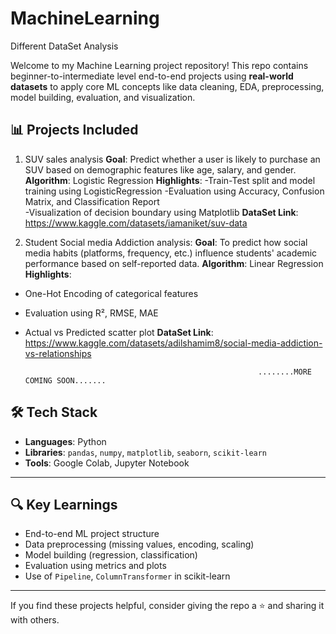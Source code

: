 # MachineLearning
Different DataSet Analysis

Welcome to my Machine Learning project repository! This repo contains beginner-to-intermediate level end-to-end projects using **real-world datasets** to apply core ML concepts like data cleaning, EDA, preprocessing, model building, evaluation, and visualization.

## 📊 Projects Included

1) SUV sales analysis
   **Goal**: Predict whether a user is likely to purchase an SUV based on demographic features like age, salary, and gender.
   **Algorithm**: Logistic Regression
   **Highlights**:
    -Train-Test split and model training using LogisticRegression
    -Evaluation using Accuracy, Confusion Matrix, and Classification Report    
    -Visualization of decision boundary using Matplotlib
   **DataSet Link**: https://www.kaggle.com/datasets/iamaniket/suv-data

3) Student Social media Addiction analysis:
  **Goal**: To predict how social media habits (platforms, frequency, etc.) influence students' academic performance based on self-reported data.
  **Algorithm**: Linear Regression
  **Highlights**:
  - One-Hot Encoding of categorical features
  - Evaluation using R², RMSE, MAE
  - Actual vs Predicted scatter plot
**DataSet Link**: https://www.kaggle.com/datasets/adilshamim8/social-media-addiction-vs-relationships


                                                            ........MORE COMING SOON.......

 ## 🛠 Tech Stack

- **Languages**: Python
- **Libraries**: `pandas`, `numpy`, `matplotlib`, `seaborn`, `scikit-learn`
- **Tools**: Google Colab, Jupyter Notebook

---

## 🔍 Key Learnings

- End-to-end ML project structure
- Data preprocessing (missing values, encoding, scaling)
- Model building (regression, classification)
- Evaluation using metrics and plots
- Use of `Pipeline`, `ColumnTransformer` in scikit-learn

---
If you find these projects helpful, consider giving the repo a ⭐️ and sharing it with others.
